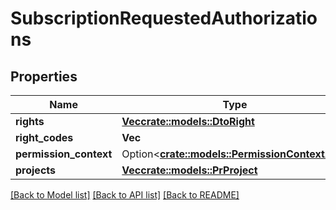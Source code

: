 # SubscriptionRequestedAuthorizations

## Properties

Name | Type | Description | Notes
------------ | ------------- | ------------- | -------------
**rights** | [**Vec<crate::models::DtoRight>**](DTO_Right.md) |  | 
**right_codes** | **Vec<String>** |  | 
**permission_context** | Option<[**crate::models::PermissionContextApi**](PermissionContextApi.md)> |  | [optional]
**projects** | [**Vec<crate::models::PrProject>**](PR_Project.md) |  | 

[[Back to Model list]](../README.md#documentation-for-models) [[Back to API list]](../README.md#documentation-for-api-endpoints) [[Back to README]](../README.md)


